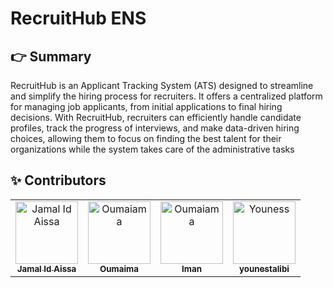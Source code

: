 # RecruitHub ENS


## 👉 Summary
RecruitHub is an Applicant Tracking System (ATS) designed to streamline and simplify the hiring process for recruiters. It offers a centralized platform for managing job applicants, from initial applications to final hiring decisions. With RecruitHub, recruiters can efficiently handle candidate profiles, track the progress of interviews, and make data-driven hiring choices, allowing them to focus on finding the best talent for their organizations while the system takes care of the administrative tasks

## ✨ Contributors 

<table>
  <tbody>
    <tr>
      <td align="center">
        <a href="https://jamalidaissa.vercel.app">
          <img
            src="https://avatars.githubusercontent.com/u/69154853?v=4"
            width="100px;"
            alt="Jamal Id Aissa"
          />
          <br/>
          <sub>
            <b>Jamal Id Aissa</b>
          </sub>
        </a>
        <br />
      </td>
      <td align="center">
        <a href="https://github.com/ouhsain">
          <img
            src="https://avatars.githubusercontent.com/u/107304080?v=4"
            width="100px;"
            alt="Oumaiama"
          />
          <br />
          <sub>
            <b>Oumaima</b>
          </sub>
        </a>
        <br />
      </td>
      <td align="center">
        <a href="https://github.com/imanmehdii">
          <img
            src="https://avatars.githubusercontent.com/u/100089383?v=4"
            width="100px;"
            alt="Oumaiama"
          />
          <br />
          <sub>
            <b>Iman</b>
          </sub>
        </a>
        <br />
      </td>
      <td align="center">
        <a href="https://github.com/younestalibi">
          <img
            src="https://avatars.githubusercontent.com/u/118536564?v=4"
            width="100px;"
            alt="Youness"
          />
          <br />
          <sub>
            <b>younestalibi</b>
          </sub>
        </a>
        <br />
      </td>
    </tr>
  </tbody>
</table>
